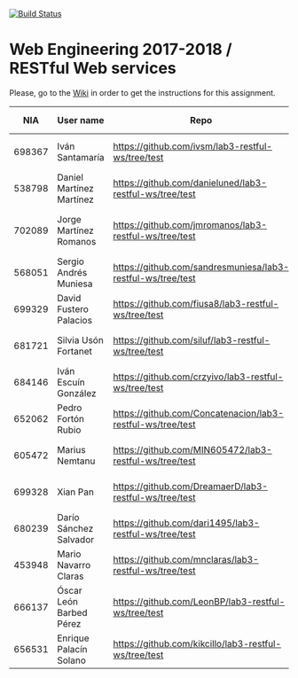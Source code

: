 [![Build Status](https://travis-ci.org/UNIZAR-30246-WebEngineering/lab3-restful-ws.svg?branch=master)](https://travis-ci.org/UNIZAR-30246-WebEngineering/lab3-restful-ws)
# Web Engineering 2017-2018 / RESTful Web services
Please, go to the [Wiki](https://github.com/UNIZAR-30246-WebEngineering/lab3-restful-ws/wiki) in order to get the instructions for this assignment.

NIA    | User name | Repo | Build Status | Improvement | Score
-------|-----------|------|--------------|-------------|--------
698367 | Iván Santamaría | https://github.com/ivsm/lab3-restful-ws/tree/test | [![Build Status](https://travis-ci.org/ivsm/lab3-restful-ws.svg?branch=test)](https://travis-ci.org/ivsm/lab3-restful-ws) | | |
538798 | Daniel Martínez Martínez | https://github.com/danieluned/lab3-restful-ws/tree/test | [![Build Status](https://travis-ci.org/danieluned/lab3-restful-ws.svg?branch=test)](https://travis-ci.org/danieluned/lab3-restful-ws) | |
702089 | Jorge Martínez Romanos | https://github.com/jmromanos/lab3-restful-ws/tree/test | [![Build Status](https://travis-ci.org/jmromanos/lab3-restful-ws.svg?branch=test)](https://travis-ci.org/jmromanos/lab3-restful-ws) | Proposal: Adapt code to use Swagger https://github.com/jmromanos/lab3-restful-ws/blob/test/swagger.json | :gift:
568051 | Sergio Andrés Muniesa | https://github.com/sandresmuniesa/lab3-restful-ws/tree/test | [![Build Status](https://travis-ci.org/sandresmuniesa/lab3-restful-ws.svg?branch=test)](https://travis-ci.org/sandresmuniesa/lab3-restful-ws) | |
699329 | David Fustero Palacios | https://github.com/fiusa8/lab3-restful-ws/tree/test | [![Build Status](https://travis-ci.org/fiusa8/lab3-restful-ws.svg?branch=test)](https://travis-ci.org/fiusa8/lab3-restful-ws) | |
681721 | Silvia Usón Fortanet | https://github.com/siluf/lab3-restful-ws/tree/test | [![Build Status](https://travis-ci.org/siluf/lab3-restful-ws.svg?branch=test)](https://travis-ci.org/siluf/lab3-restful-ws) | |
684146 | Iván Escuín González | https://github.com/crzyivo/lab3-restful-ws/tree/test | [![Build Status](https://travis-ci.org/crzyivo/lab3-restful-ws.svg?branch=test)](https://travis-ci.org/crzyivo/lab3-restful-ws) | |
652062 | Pedro Fortón Rubio | https://github.com/Concatenacion/lab3-restful-ws/tree/test | [![Build Status](https://travis-ci.org/Concatenacion/lab3-restful-ws.svg?branch=test)](https://travis-ci.org/Concatenacion/lab3-restful-ws) | |
605472 | Marius Nemtanu | https://github.com/MIN605472/lab3-restful-ws/tree/test | [![Build Status](https://travis-ci.org/MIN605472/lab3-restful-ws.svg?branch=test)](https://travis-ci.org/MIN605472/lab3-restful-ws) | |
699328 | Xian Pan | https://github.com/DreamaerD/lab3-restful-ws/tree/test | [![Build Status](https://travis-ci.org/DreamaerD/lab3-restful-ws.svg?branch=test)](https://travis-ci.org/DreamaerD/lab3-restful-ws) | |
680239 | Darío Sánchez Salvador | https://github.com/dari1495/lab3-restful-ws/tree/test | [![Build Status](https://travis-ci.org/dari1495/lab3-restful-ws.svg?branch=test)](https://travis-ci.org/dari1495/lab3-restful-ws) | Proposal: Add Codecov to see test coverage report [![codecov](https://codecov.io/gh/dari1495/lab3-restful-ws/branch/test/graph/badge.svg)](https://codecov.io/gh/dari1495/lab3-restful-ws/branch/test) ||
453948 | Mario Navarro Claras | https://github.com/mnclaras/lab3-restful-ws/tree/test | [![Build Status](https://travis-ci.org/mnclaras/lab3-restful-ws.svg?branch=test)](https://travis-ci.org/mnclaras/lab3-restful-ws) | Proposal: Adapt code to use RAML [FILE](https://github.com/mnclaras/lab3-restful-ws/blob/test/api.raml) |
666137 | Óscar León Barbed Pérez | https://github.com/LeonBP/lab3-restful-ws/tree/test | [![Build Status](https://travis-ci.org/LeonBP/lab3-restful-ws.svg?branch=test)](https://travis-ci.org/LeonBP/lab3-restful-ws) | |
656531 | Enrique Palacín Solano | https://github.com/kikcillo/lab3-restful-ws/tree/test | [![Build Status](https://travis-ci.org/kikcillo/lab3-restful-ws.svg?branch=test)](https://travis-ci.org/kikcillo/lab3-restful-ws) | |
